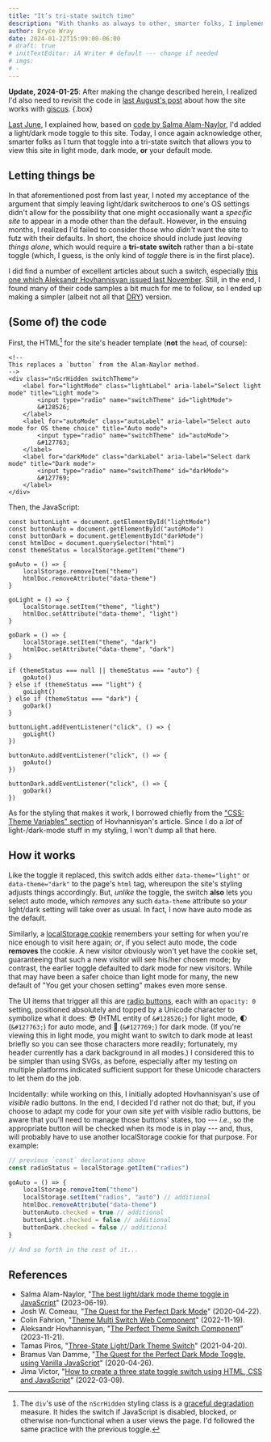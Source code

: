 ```yaml
---
title: "It’s tri-state switch time"
description: "With thanks as always to other, smarter folks, I implement a mode switch that gives you yet another option."
author: Bryce Wray
date: 2024-01-22T15:09:00-06:00
# draft: true
# initTextEditor: iA Writer # default --- change if needed
# imgs:
# -
---
```


**Update, 2024-01-25**: After making the change described herein, I realized I'd also need to revisit the code in [last August's post](/posts/2023/08/making-giscus-less-gabby/) about how the site works with [giscus](https://giscus.app).
{.box}

[Last June](/posts/2023/06/great-take-toggle), I explained how, based on [code by Salma Alam-Naylor](https://whitep4nth3r.com/blog/best-light-dark-mode-theme-toggle-javascript/), I'd added a light/dark mode toggle to this site. Today, I once again acknowledge other, smarter folks as I turn that toggle into a tri-state switch that allows you to view this site in light mode, dark mode, **or** your default mode.

<!--more-->

## Letting things be

In that aforementioned post from last year, I noted my acceptance of the argument that simply leaving light/dark switcheroos to one's OS settings didn't allow for the possibility that one might occasionally want a *specific site* to appear in a mode other than the default. However, in the ensuing months, I realized I'd failed to consider those who *didn't* want the site to futz with their defaults. In short, the choice should include just *leaving things alone*, which would require a **tri-state switch** rather than a bi-state toggle (which, I guess, is the only kind of *toggle* there is in the first place).

I did find a number of excellent articles about such a switch, especially [this one which Aleksandr Hovhannisyan issued last November](https://www.aleksandrhovhannisyan.com/blog/the-perfect-theme-switch/). Still, in the end, I found many of their code samples a bit much for me to follow, so I ended up making a simpler (albeit not all that [DRY](https://www.baeldung.com/cs/dry-software-design-principle)) version.

## (Some of) the code

First, the HTML[^noJS] for the site's header template (**not** the `head`, of course):

[^noJS]: The `div`'s use of the `nScrHidden`  styling class is a [graceful degradation](https://developer.mozilla.org/en-US/docs/Glossary/Graceful_degradation) measure. It hides the switch if JavaScript is disabled, blocked, or otherwise non-functional when a user views the page. I'd followed the same practice with the previous toggle.

```html{bigdiv=true}
<!--
This replaces a `button` from the Alam-Naylor method.
-->
<div class="nScrHidden switchTheme">
	<label for="lightMode" class="lightLabel" aria-label="Select light mode" title="Light mode">
		<input type="radio" name="switchTheme" id="lightMode">
		&#128526;
	</label>
	<label for="autoMode" class="autoLabel" aria-label="Select auto mode for OS theme choice" title="Auto mode">
		<input type="radio" name="switchTheme" id="autoMode">
		&#127763;
	</label>
	<label for="darkMode" class="darkLabel" aria-label="Select dark mode" title="Dark mode">
		<input type="radio" name="switchTheme" id="darkMode">
		&#127769;
	</label>
</div>
```

Then, the JavaScript:

```js{filename="mode-switch-auto.js"}
const buttonLight = document.getElementById("lightMode")
const buttonAuto = document.getElementById("autoMode")
const buttonDark = document.getElementById("darkMode")
const htmlDoc = document.querySelector("html")
const themeStatus = localStorage.getItem("theme")

goAuto = () => {
	localStorage.removeItem("theme")
	htmlDoc.removeAttribute("data-theme")
}

goLight = () => {
	localStorage.setItem("theme", "light")
	htmlDoc.setAttribute("data-theme", "light")
}

goDark = () => {
	localStorage.setItem("theme", "dark")
	htmlDoc.setAttribute("data-theme", "dark")
}

if (themeStatus === null || themeStatus === "auto") {
	goAuto()
} else if (themeStatus === "light") {
	goLight()
} else if (themeStatus === "dark") {
	goDark()
}

buttonLight.addEventListener("click", () => {
	goLight()
})

buttonAuto.addEventListener("click", () => {
	goAuto()
})

buttonDark.addEventListener("click", () => {
	goDark()
})
```

As for the styling that makes it work, I borrowed chiefly from the ["CSS: Theme Variables" section](https://www.aleksandrhovhannisyan.com/blog/the-perfect-theme-switch/#css-theme-variables) of Hovhannisyan's article. Since I do a *lot* of light-/dark-mode stuff in my styling, I won't dump all that here.

## How it works

Like the toggle it replaced, this switch adds either `data-theme="light"` or `data-theme="dark"` to the page's `html` tag, whereupon the site's styling adjusts things accordingly. But, *unlike* the toggle,  the switch **also** lets you select auto mode, which *removes* any such `data-theme` attribute so *your* light/dark setting will take over as usual. In fact, I now have auto mode as the default.

Similarly, a [localStorage cookie](https://developer.mozilla.org/en-US/docs/Web/API/Window/localStorage) remembers your setting for when you're nice enough to visit here again; *or*, if you select auto mode, the code **removes** the cookie. A new visitor obviously won't yet have the cookie set, guaranteeing that such a new visitor will see his/her chosen mode; by contrast, the earlier toggle defaulted to dark mode for new visitors. While that may have been a safer choice than light mode for many, the new default of "You get your chosen setting" makes even more sense.

The UI items that trigger all this are [radio buttons](https://developer.mozilla.org/en-US/docs/Web/HTML/Element/input/radio), each with an `opacity: 0` setting, positioned absolutely and topped by a Unicode character to symbolize what it does: &#128526; (HTML entity of `&#128526;`) for light mode, &#127763; (`&#127763;`) for auto mode, and &#127769; (`&#127769;`) for dark mode. (If you're viewing this in light mode, you might want to switch to dark mode at least briefly so you can see those characters more readily; fortunately, my header currently has a dark background in all modes.) I considered this to be simpler than using SVGs, as before, especially after my testing on multiple platforms indicated sufficient support for these Unicode characters to let them do the job.

Incidentally: while working on this, I initially adopted Hovhannisyan's use of *visible* radio buttons. In the end, I decided I'd rather not do that; but, if you choose to adapt my code for your own site *yet* with visible radio buttons, be aware that you'll need to manage those buttons' states, too --- *i.e.*, so the appropriate button will be checked when its mode is in play --- and, thus, will probably have to use another localStorage cookie for that purpose. For example:

```js
// previous `const` declarations above
const radioStatus = localStorage.getItem("radios")

goAuto = () => {
	localStorage.removeItem("theme")
	localStorage.setItem("radios", "auto") // additional
	htmlDoc.removeAttribute("data-theme")
	buttonAuto.checked = true // additional
	buttonLight.checked = false // additional
	buttonDark.checked = false // additional
}

// And so forth in the rest of it...
```

## References

- Salma Alam-Naylor, "[The best light/dark mode theme toggle in JavaScript](https://whitep4nth3r.com/blog/best-light-dark-mode-theme-toggle-javascript/)" <span class="nobrk">(2023-06-19)</span>.
- Josh W. Comeau, "[The Quest for the Perfect Dark Mode](https://www.joshwcomeau.com/react/dark-mode/)" <span class="nobrk">(2020-04-22)</span>.
- Colin Fahrion, "[Theme Multi Switch Web Component](https://colinaut.github.io/theme-multi-switch/)" <span class="nobrk">(2022-11-19)</span>.
- Aleksandr Hovhannisyan, "[The Perfect Theme Switch Component](https://www.aleksandrhovhannisyan.com/blog/the-perfect-theme-switch/)" <span class="nobrk">(2023-11-21)</span>.
- Tamas Piros, "[Three-State Light/Dark Theme Switch](https://tpiros.dev/blog/three-state-light-dark-theme-switch/)" <span class="nobrk">(2021-04-20)</span>.
- Bramus Van Damme, "[The Quest for the Perfect Dark Mode Toggle, using Vanilla JavaScript](https://www.bram.us/2020/04/26/the-quest-for-the-perfect-dark-mode-using-vanilla-javascript/)" <span class="nobrk">(2020-04-26)</span>.
- Jima Victor, "[How to create a three state toggle switch using HTML, CSS and JavaScript](https://webcodespace.com/how-to-create-a-three-state-toggle-switch-using-html-css-and-javascript/)" <span class="nobrk">(2022-03-09)</span>.
